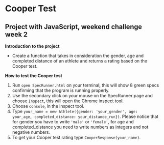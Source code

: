 # Cooper Test

## Project with JavaScript, weekend challenge week 2

**Introduction to the project**

* Create a function that takes in consideration the gender, age and completed distance
of an athlete and returns a rating based on the Cooper test.

**How to test the Cooper test**

1. Run `open SpecRunner.html` on your terminal, this will show 8 green specs confirming
that the program is running properly.
2. Use the secondary click on your mouse on the SpecRunner page and choose `Inspect`,
this will open the Chrome inspect tool.
3. Choose `console`, in the inspect tool.
4. Type `your_name = new Athlete({gender: 'your_gender', age: your_age, completed_distance: your_distance_run})`. Please notice that for gender you have to write `'male'` or `'female'`, for age and completed_distance you need to write numbers as integers and not negative numbers.
5. To get your Cooper test rating type `CooperResponse(your_name)`.
